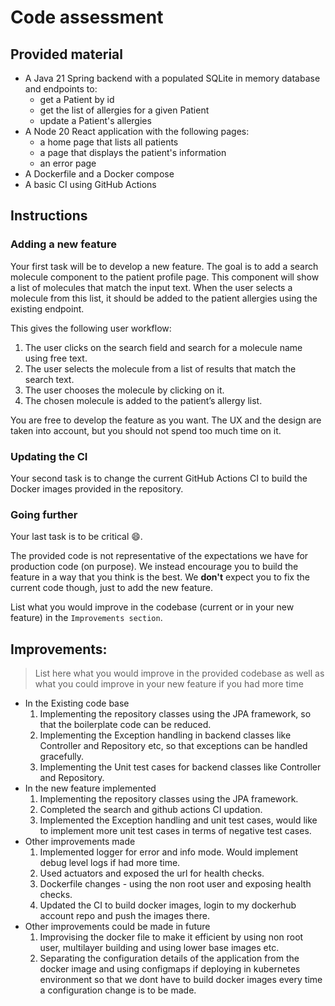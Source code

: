 # Code assessment

## Provided material

* A Java 21 Spring backend with a populated SQLite in memory database and endpoints to:
    * get a Patient by id
    * get the list of allergies for a given Patient
    * update a Patient's allergies
* A Node 20 React application with the following pages:
    * a home page that lists all patients
    * a page that displays the patient's information
    * an error page
* A Dockerfile and a Docker compose
* A basic CI using GitHub Actions

## Instructions

### Adding a new feature

Your first task will be to develop a new feature.
The goal is to add a search molecule component to the patient profile page.
This component will show a list of molecules that match the input text.
When the user selects a molecule from this list, it should be added to the patient allergies using the existing endpoint.

This gives the following user workflow:
1. The user clicks on the search field and search for a molecule name using free text.
2. The user selects the molecule from a list of results that match the search text.
3. The user chooses the molecule by clicking on it.
4. The chosen molecule is added to the patient’s allergy list.

You are free to develop the feature as you want. The UX and the design are taken into account, but you should not spend too much
time on it.

### Updating the CI

Your second task is to change the current GitHub Actions CI to build the Docker images provided in the repository.

### Going further

Your last task is to be critical :smile:.

The provided code is not representative of the expectations we have for production code (on purpose).
We instead encourage you to build the feature in a way that you think is the best.
We **don't** expect you to fix the current code though, just to add the new feature.

List what you would improve in the codebase (current or in your new feature) in the `Improvements section`.

## Improvements:

> List here what you would improve in the provided codebase as well as what you could improve in your new feature
> if you had more time

* In the Existing code base
     1. Implementing the repository classes using the JPA framework, so that the boilerplate code can be reduced.
     2. Implementing the Exception handling in backend classes like Controller and Repository etc, so that exceptions can be handled gracefully.
     3. Implementing the Unit test cases for backend classes like Controller and Repository.
* In the new feature implemented
     1. Implementing the repository classes using the JPA framework.
     2. Completed the search and github actions CI updation.
     3. Implemented the Exception handling and unit test cases, would like to implement more unit test cases in terms of negative test cases.
* Other improvements made
     1. Implemented logger for error and info mode. Would implement debug level logs if had more time.
     2. Used actuators and exposed the url for health checks.
     3. Dockerfile changes - using the non root user and exposing health checks.
     4. Updated the CI to build docker images, login to my dockerhub account repo and push the images there.
* Other improvements could be made in future
     1. Improvising the docker file to make it efficient by using non root user, multilayer building and using lower base images etc.
     2. Separating the configuration details of the application from the docker image and using configmaps if deploying in kubernetes environment so that we dont 
        have to build docker images every time a configuration change is to be made.
  
